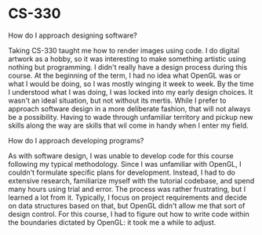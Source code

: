 # CS-330
How do I approach designing software?

Taking CS-330 taught me how to render images using code. I do digital artwork as a hobby, so it was interesting to make something artistic using nothing but programming. I didn't really have a design process during this course. At the beginning of the term, I had no idea what OpenGL was or what I would be doing, so I was mostly winging it week to week. By the time I understood what I was doing, I was locked into my early design choices. It wasn't an ideal situation, but not without its mertis. While I prefer to approach software design in a more deliberate fashion, that will not always be a possibility. Having to wade through unfamiliar territory and pickup new skills along the way are skills that wil come in handy when I enter my field.


How do I approach developing programs?

As with software design, I was unable to develop code for this course following my typical methodology. Since I was unfamiliar with OpenGL, I couldn't formulate specific plans for development. Instead, I had to do extensive research, familiarize myself with the tutorial codebase, and spend many hours using trial and error. The process was rather frustrating, but I learned a lot from it. Typically, I focus on project requirements and decide on data structures based on that, but OpenGL didn't allow me that sort of design control. For this course, I had to figure out how to write code within the boundaries dictated by OpenGL: it took me a while to adjust.

